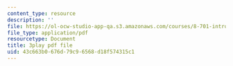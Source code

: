 ```yaml
---
content_type: resource
description: ''
file: https://ol-ocw-studio-app-qa.s3.amazonaws.com/courses/8-701-introduction-to-nuclear-and-particle-physics-fall-2020/43c663b0676d79c96568d18f574315c1_JWnQZrnRUGM.pdf
file_type: application/pdf
resourcetype: Document
title: 3play pdf file
uid: 43c663b0-676d-79c9-6568-d18f574315c1
---
```

